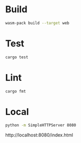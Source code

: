 # Build

```bash
wasm-pack build --target web
```

# Test

```bash
cargo test
```

# Lint

```bash
cargo fmt
```

# Local

```bash
python -m SimpleHTTPServer 8080
```

http://localhost:8080/index.html